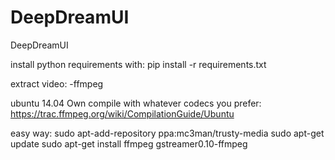 # DeepDreamUI
DeepDreamUI

install python requirements with:
pip install -r requirements.txt

extract video:
-ffmpeg

ubuntu 14.04
Own compile with whatever codecs you prefer: https://trac.ffmpeg.org/wiki/CompilationGuide/Ubuntu

easy way:
sudo apt-add-repository ppa:mc3man/trusty-media
sudo apt-get update
sudo apt-get install ffmpeg gstreamer0.10-ffmpeg
